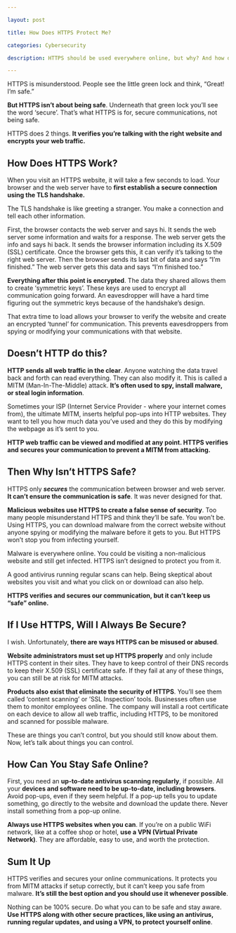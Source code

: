 ```yaml
---

layout: post

title: How Does HTTPS Protect Me?

categories: Cybersecurity

description: HTTPS should be used everywhere online, but why? And how does it protect you? Are there ways it doesn't? Learn about how HTTPS works to secure your communications and why it can't protect you from malware.

---
```




HTTPS is misunderstood. People see the little green lock and think, “Great! I’m safe.”

**But HTTPS isn’t about being safe**. Underneath that green lock you’ll see the word ‘secure’. That’s what HTTPS is for, secure communications, not being safe.

<!--more-->

HTTPS does 2 things. **It verifies you’re talking with the right website and encrypts your web traffic.**

## How Does HTTPS Work?
When you visit an HTTPS website, it will take a few seconds to load. Your browser and the web server have to **first establish a secure connection using the TLS handshake.**

The TLS handshake is like greeting a stranger. You make a connection and tell each other information.

First, the browser contacts the web server and says hi. It sends the web server some information  and waits for a response. The web server gets the info and says hi back. It sends the browser information including its X.509 (SSL) certificate. Once the browser gets this, it can verify it’s talking to the right web server. Then the browser sends its last bit of data and says “I’m finished.” The web server gets this data and says “I’m finished too.”

**Everything after this point is encrypted**. The data they shared allows them to create ‘symmetric keys’. These keys are used to encrypt all communication going forward. An eavesdropper will have a hard time figuring out the symmetric keys because of the handshake’s design. 

That extra time to load allows your browser to verify the website and create an encrypted ‘tunnel’ for communication. This prevents eavesdroppers from spying or modifying your communications with that website.

## Doesn’t HTTP do this?
**HTTP sends all web traffic in the clear**. Anyone watching the data travel back and forth can read everything. They can also modify it. This is called a MITM (Man-In-The-Middle) attack. **It’s often used to spy, install malware, or steal login information**. 

Sometimes your ISP (Internet Service Provider - where your internet comes from), the ultimate MITM, inserts helpful pop-ups into HTTP websites. They want to tell you how much data you’ve used and they do this by modifying the webpage as it’s sent to you.

**HTTP web traffic can be viewed and modified at any point. HTTPS verifies and secures your communication to prevent a MITM from attacking.**

## Then Why Isn’t HTTPS Safe?
HTTPS only ***secures*** the communication between browser and web server. **It can’t ensure the communication is safe**. It was never designed for that.

**Malicious websites use HTTPS to create a false sense of security**. Too many people misunderstand HTTPS and think they’ll be safe. You won’t be. Using HTTPS, you can download malware from the correct website without anyone spying or modifying the malware before it gets to you. But HTTPS won’t stop you from infecting yourself.

Malware is everywhere online. You could be visiting a non-malicious website and still get infected. HTTPS isn’t designed to protect you from it. 

A good antivirus running regular scans can help. Being skeptical about websites you visit and what you click on or download can also help.

**HTTPS verifies and secures our communication, but it can’t keep us “safe” online.**

## If I Use HTTPS, Will I Always Be Secure?
I wish. Unfortunately, **there are ways HTTPS can be misused or abused**.

**Website administrators must set up HTTPS properly** and only include HTTPS content in their sites. They have to keep control of their DNS records to keep their X.509 (SSL) certificate safe. If they fail at any of these things, you can still be at risk for MITM attacks.

**Products also exist that eliminate the security of HTTPS**. You’ll see them called ‘content scanning’ or ’SSL Inspection’ tools. Businesses often use them to monitor employees online. The company will install a root certificate on each device to allow all web traffic, including HTTPS, to be monitored and scanned for possible malware. 

These are things you can’t control, but you should still know about them. Now, let’s talk about things you can control.

## How Can You Stay Safe Online?
First, you need an **up-to-date antivirus scanning regularly**, if possible. All your **devices and software need to be up-to-date, including browsers**. Avoid pop-ups, even if they seem helpful. If a pop-up tells you to update something, go directly to the website and download the update there. Never install something from a pop-up online.

**Always use HTTPS websites when you can**. If you’re on a public WiFi network, like at a coffee shop or hotel, **use a VPN (Virtual Private Network)**. They are affordable, easy to use, and worth the protection.

## Sum It Up
HTTPS verifies and secures your online communications. It protects you from MITM attacks if setup correctly, but it can’t keep you safe from malware. **It’s still the best option and you should use it whenever possible**.

Nothing can be 100% secure. Do what you can to be safe and stay aware. **Use HTTPS along with other secure practices, like using an antivirus, running regular updates, and using a VPN, to protect yourself online**.
